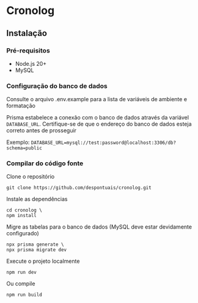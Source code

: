 # Cronolog

## Instalação

### Pré-requisitos

- Node.js 20+
- MySQL

### Configuração do banco de dados

Consulte o arquivo .env.example para a lista de variáveis de ambiente e formatação

Prisma estabelece a conexão com o banco de dados através da variável `DATABASE_URL`. Certifique-se de que o endereço do banco de dados esteja correto antes de prosseguir

Exemplo: `DATABASE_URL=mysql://test:password@localhost:3306/db?schema=public`

### Compilar do código fonte

Clone o repositório

```console
git clone https://github.com/despontuais/cronolog.git
```

Instale as dependências

```console
cd cronolog \
npm install
```

Migre as tabelas para o banco de dados (MySQL deve estar devidamente configurado)

```console
npx prisma generate \
npx prisma migrate dev
```

Execute o projeto localmente

```console
npm run dev
```

Ou compile

```console
npm run build
```
